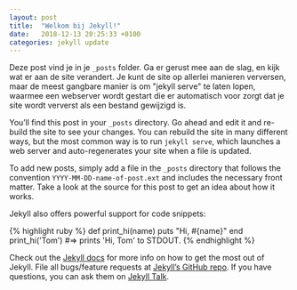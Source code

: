 ```yaml
---
layout: post
title:  "Welkom bij Jekyll!"
date:   2018-12-13 20:25:33 +0100
categories: jekyll update
---
```

Deze post vind je in je `_posts` folder. Ga er gerust mee aan de slag, en kijk wat er aan de site verandert. Je kunt de site op allerlei manieren verversen, maar de meest gangbare manier is om "jekyll serve" te laten lopen, waarmee een webserver wordt gestart die er automatisch voor zorgt dat je site wordt ververst als een bestand gewijzigd is. 

You’ll find this post in your `_posts` directory. Go ahead and edit it and re-build the site to see your changes. You can rebuild the site in many different ways, but the most common way is to run `jekyll serve`, which launches a web server and auto-regenerates your site when a file is updated.

To add new posts, simply add a file in the `_posts` directory that follows the convention `YYYY-MM-DD-name-of-post.ext` and includes the necessary front matter. Take a look at the source for this post to get an idea about how it works.

Jekyll also offers powerful support for code snippets:

{% highlight ruby %}
def print_hi(name)
  puts "Hi, #{name}"
end
print_hi('Tom')
#=> prints 'Hi, Tom' to STDOUT.
{% endhighlight %}

Check out the [Jekyll docs][jekyll-docs] for more info on how to get the most out of Jekyll. File all bugs/feature requests at [Jekyll’s GitHub repo][jekyll-gh]. If you have questions, you can ask them on [Jekyll Talk][jekyll-talk].

[jekyll-docs]: https://jekyllrb.com/docs/home
[jekyll-gh]:   https://github.com/jekyll/jekyll
[jekyll-talk]: https://talk.jekyllrb.com/
